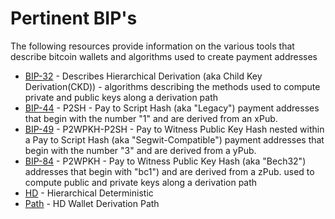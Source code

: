 # Pertinent BIP's
The following resources provide information on the various tools that describe bitcoin wallets and algorithms used to create payment addresses
* [BIP-32](https://github.com/bitcoin/bips/blob/master/bip-0032.mediawiki) - Describes Hierarchical Derivation (aka Child Key Derivation(CKD)) - algorithms describing the methods used to compute private and public keys along a derivation path
* [BIP-44](https://github.com/bitcoin/bips/blob/master/bip-0044.mediawiki) - P2SH - Pay to Script Hash (aka "Legacy") payment addresses that begin with the number "1" and are derived from an xPub. 
* [BIP-49](https://github.com/bitcoin/bips/blob/master/bip-0049.mediawiki) - P2WPKH-P2SH - Pay to Witness Public Key Hash nested within a Pay to Script Hash (aka "Segwit-Compatible") payment addresses that begin with the number "3" and are derived from a yPub.
* [BIP-84](https://github.com/bitcoin/bips/blob/master/bip-0084.mediawiki) - P2WPKH - Pay to Witness Public Key Hash (aka "Bech32") addresses that begin with "bc1") and are derived from a zPub.
used to compute public and private keys along a derivation path
* [HD](https://en.bitcoin.it/wiki/Deterministic_wallet) - Hierarchical Deterministic
* [Path](https://github.com/bitcoin/bips/blob/master/bip-0044.mediawiki#path-levels) - HD Wallet Derivation Path
